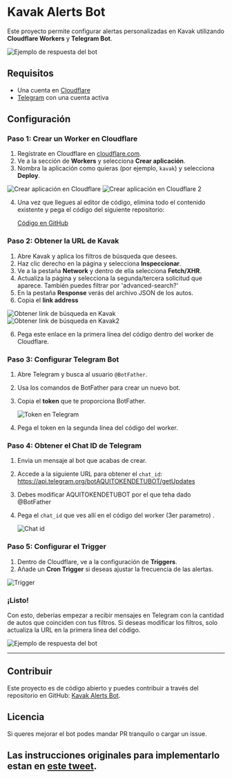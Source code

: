 # Kavak Alerts Bot

Este proyecto permite configurar alertas personalizadas en Kavak utilizando **Cloudflare Workers** y **Telegram Bot**.

![Ejemplo de respuesta del bot](https://pbs.twimg.com/media/GHHMsRNaIAAayC5?format=jpg&name=small)

## Requisitos

- Una cuenta en [Cloudflare](https://www.cloudflare.com/)
- [Telegram](https://telegram.org/) con una cuenta activa

## Configuración

### Paso 1: Crear un Worker en Cloudflare

1. Regístrate en Cloudflare en [cloudflare.com](https://www.cloudflare.com/).
2. Ve a la sección de **Workers** y selecciona **Crear aplicación**.
3. Nombra la aplicación como quieras (por ejemplo, `kavak`) y selecciona **Deploy**.

![Crear aplicación en Cloudflare](https://pbs.twimg.com/media/GHHMtKZbcAAWQmX.jpg)
![Crear aplicación en Cloudflare 2](https://pbs.twimg.com/media/GHHMuYIbsAAo6bh.jpg)

4. Una vez que llegues al editor de código, elimina todo el contenido existente y pega el código del siguiente repositorio:

   [Código en GitHub](https://github.com/ferminrp/kavak-alerts-bot/blob/main/worker.js)

### Paso 2: Obtener la URL de Kavak

1. Abre Kavak y aplica los filtros de búsqueda que desees.
2. Haz clic derecho en la página y selecciona **Inspeccionar**.
3. Ve a la pestaña **Network** y dentro de ella selecciona **Fetch/XHR**.
4. Actualiza la página y selecciona la segunda/tercera solicitud que aparece. También puedes filtrar por 'advanced-search?'
5. En la pestaña **Response** verás del archivo JSON de los autos.
6. Copia el **link address**


![Obtener link de búsqueda en Kavak](https://pbs.twimg.com/media/GHHMxsgbkAA1THG?format=jpg)
![Obtener link de búsqueda en Kavak2](https://pbs.twimg.com/media/GHHMyMcbYAAsSc6?format=png)



6. Pega este enlace en la primera línea del código dentro del worker de Cloudflare.

### Paso 3: Configurar Telegram Bot

1. Abre Telegram y busca al usuario `@BotFather`.
2. Usa los comandos de BotFather para crear un nuevo bot.
3. Copia el **token** que te proporciona BotFather.
   
   ![Token en Telegram](https://pbs.twimg.com/media/GHHMzjXbQAA3xcJ?format=png)

4. Pega el token en la segunda línea del código del worker.

### Paso 4: Obtener el Chat ID de Telegram

1. Envia un mensaje al bot que acabas de crear.
2. Accede a la siguiente URL para obtener el `chat_id`: https://api.telegram.org/botAQUITOKENDETUBOT/getUpdates
3. Debes modificar AQUITOKENDETUBOT por el que teha dado @BotFather
4. Pega el `chat_id` que ves allí en el código del worker (3er parametro) .

   ![Chat id](https://pbs.twimg.com/media/GHHM0_VagAAtIGY?format=png)

### Paso 5: Configurar el Trigger

1. Dentro de Cloudflare, ve a la configuración de **Triggers**.
2. Añade un **Cron Trigger** si deseas ajustar la frecuencia de las alertas.

  ![Trigger](https://pbs.twimg.com/media/GHHM2KZbMAAGQJY?format=jpg) 

### ¡Listo!

Con esto, deberías empezar a recibir mensajes en Telegram con la cantidad de autos que coinciden con tus filtros. Si deseas modificar los filtros, solo actualiza la URL en la primera línea del código.

![Ejemplo de respuesta del bot](https://pbs.twimg.com/media/GHHMsRNaIAAayC5?format=jpg&name=small)

---

## Contribuir

Este proyecto es de código abierto y puedes contribuir a través del repositorio en GitHub: [Kavak Alerts Bot](https://github.com/ferminrp/kavak-alerts-bot).

## Licencia

Si queres mejorar el bot podes mandar PR tranquilo o cargar un issue.





## Las instrucciones originales para implementarlo estan en [este tweet](https://x.com/ferminrp/status/1761413996727685442?s=20).



